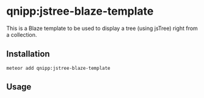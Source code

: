 # qnipp:jstree-blaze-template

This is a Blaze template to be used to display a tree (using jsTree) right from a collection.

## Installation

    meteor add qnipp:jstree-blaze-template

## Usage
